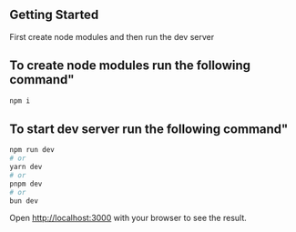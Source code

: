 
## Getting Started

First create node modules and then run the dev server

## To create node modules run the following command"
```bash 
npm i 
```
## To start dev server run the following command"

```bash
npm run dev
# or
yarn dev
# or
pnpm dev
# or
bun dev
```

Open [http://localhost:3000](http://localhost:3000) with your browser to see the result.
